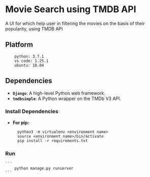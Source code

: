 # Movie Search using TMDB API

A UI for which help user in filtering the movies on the basis of their popularity, using TMDB API


## Platform

```
    python: 3.7.1
    vs code: 1.25.1
    ubuntu: 18.04
```

## Dependencies

- **`Django`**: A high-level Python web framework.
- **`tmdbsimple`**: A Python wrapper on the TMDb V3 API.


### Install Dependencies

- **For pip:**
  ```
    python3 -m virtualenv <environment name>
    source <environment name>/bin/activate
    pip install -r requirements.txt
  ```

### Run
    ```
        python manage.py runserver
    ```